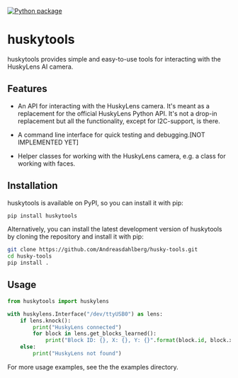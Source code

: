 [![Python package](https://github.com/Andreasdahlberg/husky-tools/actions/workflows/python-package.yml/badge.svg)](https://github.com/Andreasdahlberg/husky-tools/actions/workflows/python-package.yml)

# huskytools
huskytools provides simple and easy-to-use tools for interacting with the HuskyLens AI camera.

## Features
 * An API for interacting with the HuskyLens camera. It's meant as a replacement for the official HuskyLens Python API. It's not a drop-in replacement but all the functionality, except for I2C-support, is there.

* A command line interface for quick testing and debugging.[NOT IMPLEMENTED YET]

* Helper classes for working with the HuskyLens camera, e.g. a class for working with faces.

## Installation
huskytools is available on PyPI, so you can install it with pip:
```bash
pip install huskytools
```

Alternatively, you can install the latest development version of huskytools by cloning the repository and install it with pip:
```bash
git clone https://github.com/Andreasdahlberg/husky-tools.git
cd husky-tools
pip install .
```

## Usage

```python
from huskytools import huskylens

with huskylens.Interface("/dev/ttyUSB0") as lens:
    if lens.knock():
        print("HuskyLens connected")
        for block in lens.get_blocks_learned():
            print("Block ID: {}, X: {}, Y: {}".format(block.id, block.x, block.y))
    else:
        print("HuskyLens not found")
```

For more usage examples, see the the examples directory.

